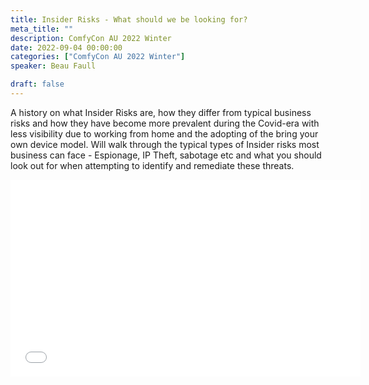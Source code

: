 ```yaml
---
title: Insider Risks - What should we be looking for?
meta_title: ""
description: ComfyCon AU 2022 Winter
date: 2022-09-04 00:00:00
categories: ["ComfyCon AU 2022 Winter"]
speaker: Beau Faull

draft: false
---
```

A history on what Insider Risks are, how they differ from typical business risks and how they have become more prevalent during the Covid-era with less visibility due to working from home and the adopting of the bring your own device model. Will walk through the typical types of Insider risks most business can face - Espionage, IP Theft, sabotage etc and what you should look out for when attempting to identify and remediate these threats.

<iframe width="560" height="315" src="None" title="YouTube video player" frameborder="0" allow="accelerometer; autoplay; clipboard-write; encrypted-media; gyroscope; picture-in-picture; web-share" allowfullscreen></iframe>